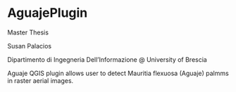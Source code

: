 # AguajePlugin

Master Thesis

Susan Palacios

Dipartimento di Ingegneria Dell’Informazione  @ University of Brescia

Aguaje QGIS plugin allows user to detect Mauritia flexuosa (Aguaje) palmms in raster aerial images.
